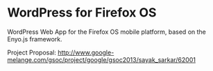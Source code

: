 WordPress for Firefox OS
========================

WordPress Web App for the Firefox OS mobile platform, based on the Enyo.js framework.

Project Proposal: http://www.google-melange.com/gsoc/project/google/gsoc2013/sayak_sarkar/62001

